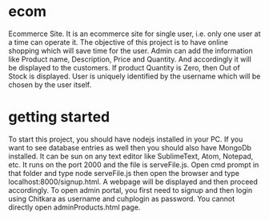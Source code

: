 # ecom
Ecommerce Site. It is an ecommerce site for single user, i.e. only one user at a time can operate it. The objective of this project is to have online shopping which will save time for the user. Admin can add the information like Product name, Description, Price and Quantity. And accordingly it will be displayed to the customers. If product Quantity is Zero, then Out of Stock is displayed. User is uniquely identified by the username which will be chosen by the user itself.
# getting started
To start this project, you should have nodejs installed in your PC. If you want to see database entries as well then you should also have MongoDb installed. It can be sun on any text editor like SublimeText, Atom,  Notepad, etc. It runs on the port 2000 and the file is serveFile.js. 
Open cmd prompt in that folder and type node serveFile.js then open the browser and type localhost:8000/signup.html. A webpage will be displayed and then proceed accordingly.
To open admin portal, you first need to signup and then login using Chitkara as username and cuhplogin as password. You cannot directly open adminProducts.html page.
